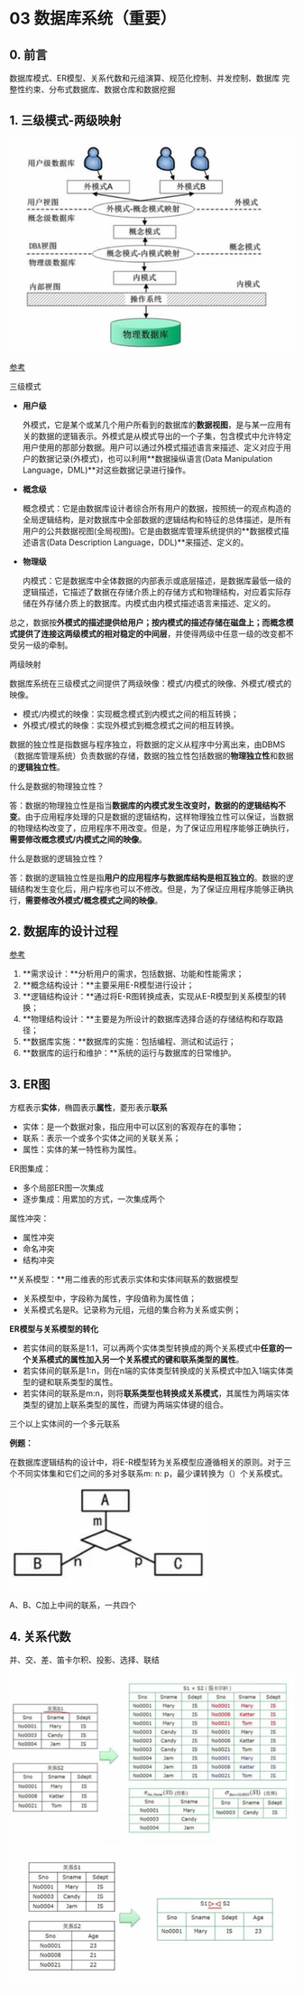 # 03 数据库系统（重要）

## 0. 前言

数据库模式、ER模型、关系代数和元组演算、规范化控制、并发控制、数据库 完整性约束、分布式数据库、数据仓库和数据挖掘

## 1. 三级模式-两级映射

<img src="03_%E6%95%B0%E6%8D%AE%E5%BA%93%E7%B3%BB%E7%BB%9F.assets/%E4%B8%89%E7%BA%A7%E6%A8%A1%E5%BC%8F.png" style="zoom:67%;" />

[参考](https://blog.csdn.net/mcb520wf/article/details/91047683)

三级模式

- **用户级**

  外模式，它是某个或某几个用户所看到的数据库的**数据视图**，是与某一应用有关的数据的逻辑表示。外模式是从模式导出的一个子集，包含模式中允许特定用户使用的那部分数据。用户可以通过外模式描述语言来描述、定义对应于用户的数据记录(外模式)，也可以利用**数据操纵语言(Data Manipulation Language，DML)**对这些数据记录进行操作。

- **概念级**

  概念模式：它是由数据库设计者综合所有用户的数据，按照统一的观点构造的全局逻辑结构，是对数据库中全部数据的逻辑结构和特征的总体描述，是所有用户的公共数据视图(全局视图)。它是由数据库管理系统提供的**数据模式描述语言(Data Description Language，DDL)**来描述、定义的。

- **物理级**

  内模式：它是数据库中全体数据的内部表示或底层描述，是数据库最低一级的逻辑描述，它描述了数据在存储介质上的存储方式和物理结构，对应着实际存储在外存储介质上的数据库。内模式由内模式描述语言来描述、定义的。

总之，数据按**外模式的描述提供给用户；按内模式的描述存储在磁盘上；而概念模式提供了连接这两级模式的相对稳定的中间层**，并使得两级中任意一级的改变都不受另一级的牵制。

两级映射

数据库系统在三级模式之间提供了两级映像：模式/内模式的映像、外模式/模式的映像。

- 模式/内模式的映像：实现概念模式到内模式之间的相互转换；
- 外模式/模式的映像：实现外模式到概念模式之间的相互转换。

数据的独立性是指数据与程序独立，将数据的定义从程序中分离出来，由DBMS（数据库管理系统）负责数据的存储，数据的独立性包括数据的**物理独立性**和数据的**逻辑独立性**。

什么是数据的物理独立性？

答：数据的物理独立性是指当**数据库的内模式发生改变时，数据的的逻辑结构不变**。由于应用程序处理的只是数据的逻辑结构，这样物理独立性可以保证，当数据的物理结构改变了，应用程序不用改变。但是，为了保证应用程序能够正确执行，**需要修改概念模式/内模式之间的映像**。

什么是数据的逻辑独立性？

答：数据的逻辑独立性是指**用户的应用程序与数据库结构是相互独立的**。数据的逻辑结构发生变化后，用户程序也可以不修改。但是，为了保证应用程序能够正确执行，**需要修改外模式/概念模式之间的映像**。

## 2. 数据库的设计过程

[参考](https://blog.csdn.net/qq_43333395/article/details/105876760)

1. **需求设计：**分析用户的需求，包括数据、功能和性能需求；
2. **概念结构设计：**主要采用E-R模型进行设计；
3. **逻辑结构设计：**通过将E-R图转换成表，实现从E-R模型到关系模型的转换；
4. **物理结构设计：**主要是为所设计的数据库选择合适的存储结构和存取路径；
5. **数据库实施：**数据库的实施：包括编程、测试和试运行；
6. **数据库的运行和维护：**系统的运行与数据库的日常维护。

## 3. ER图

方框表示**实体**，椭圆表示**属性**，菱形表示**联系**

- 实体：是一个数据对象，指应用中可以区别的客观存在的事物；
- 联系：表示一个或多个实体之间的关联关系；
- 属性：实体的某一特性称为属性。

ER图集成：

- 多个局部ER图一次集成
- 逐步集成：用累加的方式，一次集成两个

属性冲突：

- 属性冲突
- 命名冲突
- 结构冲突

**关系模型：**用二维表的形式表示实体和实体间联系的数据模型

- 关系模型中，字段称为属性，字段值称为属性值；
- 关系模式名是R。记录称为元组，元组的集合称为关系或实例；

**ER模型与关系模型的转化**

- 若实体间的联系是1:1，可以再两个实体类型转换成的两个关系模式中**任意的一个关系模式的属性加入另一个关系模式的键和联系类型的属性**。
- 若实体间的联系是1:n，则在n端的实体类型转换成的关系模式中加入1端实体类型的键和联系类型的属性。
- 若实体间的联系是m:n，则将**联系类型也转换成关系模式**，其属性为两端实体类型的键加上联系类型的属性，而键为两端实体键的组合。

三个以上实体间的一个多元联系



**例题：**

在数据库逻辑结构的设计中，将E-R模型转为关系模型应遵循相关的原则。对于三个不同实体集和它们之间的多对多联系m: n: p，最少课转换为（）个关系模式。

![例题](./03_%E6%95%B0%E6%8D%AE%E5%BA%93%E7%B3%BB%E7%BB%9F.assets/ER%E5%9B%BE%E4%BE%8B%E9%A2%98.png)

A、B、C加上中间的联系，一共四个



## 4. 关系代数

并、交、差、笛卡尔积、投影、选择、联结

<img src="./03_%E6%95%B0%E6%8D%AE%E5%BA%93%E7%B3%BB%E7%BB%9F.assets/%E7%AC%9B%E5%8D%A1%E5%B0%94%E7%A7%AF.png" style="zoom:67%;" />

<img src="./03_%E6%95%B0%E6%8D%AE%E5%BA%93%E7%B3%BB%E7%BB%9F.assets/连接.png" style="zoom:67%;" />





